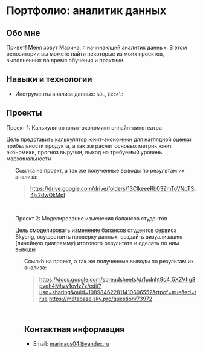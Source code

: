 # Портфолио: аналитик данных
## Обо мне 
Привет! Меня зовут Марина, я начинающий аналитик данных. 
В этом репозитории вы можете найти некоторые из моих проектов, выполненных во время обучения и практики.
<br>
## Навыки и технологии
- Инструменты анализа данных: ``SQL``, ``Excel``: 

## Проекты
<p> Проект 1: Калькулятор юнит-экономики онлайн-кинотеатра</p>
<p> Цель представить калькулятор юнит-экономики для наглядной оценки прибыльности продукта, а так же расчет основых метрик юнит экономики, прогноз выручки, выход на требуемый уровень маржинальности
<ol> Ссылка на проект, а так же полученные выводы по результам их анализа:
  
> <a href="https://github.com/Skyproportfolio/data-analytics-5month/blob/main/Проект%205.xlsx"></a>https://drive.google.com/drive/folders/13ClkeeeRb03ZmToVNpTS_4js2dwQkMpI
<br> 
  
<p> Проект 2: Моделирование изменения балансов студентов</p> 
<p> Цель смоделировать изменение балансов студентов сервиса Skyeng, осуществить проверку данных, cоздайть визуализацию (линейную диаграмму) итогового результата и сделать по ним выводы
<ol> Ссылкb на проект, а так же полученные выводы по результам их анализа:

> <a href="https://github.com/Skyproportfolio/data-analytics-5month/blob/main/Проект%205.xlsx"></a> https://docs.google.com/spreadsheets/d/1pdnht9o4_5XZVhg8pyoh4Mhzv1eyIz7z/edit?usp=sharing&ouid=108984622811410606552&rtpof=true&sd=true
> <a href="https://github.com/Skyproportfolio/data-analytics-5month/blob/main/Проект%205.xlsx"></a> https://metabase.sky.pro/question/73972
<br>

## Контактная информация
- Email: marinaos04@yandex.ru
